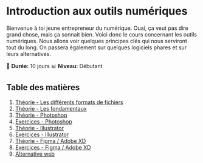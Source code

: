 # Introduction aux outils numériques

Bienvenue à toi jeune entrepreneur du numérique. Ouai, ça veut pas dire grand chose, mais ça sonnait bien. Voici donc le cours concernant les outils numériques. Nous allons voir quelques principes clés qui nous serviront tout du long. On passera également sur quelques logiciels phares et sur leurs alternatives.

:calendar: **Durée:** 10 jours
:bar_chart: **Niveau:** Débutant

## Table des matières

1. [Théorie - Les différents formats de fichiers](01-theorie-diff-format-fichier.md)
2. [Théorie - Les fondamentaux](02-theorie-fondamentaux.md)
3. [Théorie - Photoshop](03-theorie-photoshop.md)
4. [Exercices - Photoshop](04-exercices-photoshop.md)
5. [Théorie - Illustrator](05-theorie-illustrator.md)
6. [Exercices - Illustrator](06-exercices-illustrator.md)
7. [Théorie - Figma / Adobe XD](07-theorie-figma-xd.md)
8. [Exercices - Figma / Adobe XD](08-exercices-figma-xd.md)
9. [Alternative web](09-theorie-alternative.md)